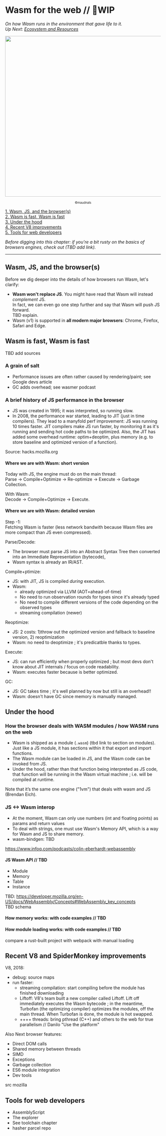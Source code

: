 # Wasm for the web // 🚧WIP    

_On how Wasm runs in the environment that gave life to it._    
_Up Next: [Ecosystem and Resources](https://github.com/maudnals/wasm-nano-handbook/blob/master/5-wasm-ecosystem-and-resources.md)_  


<p align="center">
<img width="520" src="https://raw.githubusercontent.com/maudnals/wasm-nano-handbook/master/img/web.jpg">   
  	<div align="center"><sub><sup>©maudnals</sup></sub></div> 
</p>  

[1. Wasm, JS, and the browser(s)](https://github.com/maudnals/wasm-nano-handbook/blob/master/4-wasm-web.md#wasm-js-and-the-browsers)   
[2. Wasm is fast, Wasm is fast](https://github.com/maudnals/wasm-nano-handbook/blob/master/4-wasm-web.md#wasm-is-fast-wasm-is-fast)  
[3. Under the hood](https://github.com/maudnals/wasm-nano-handbook/blob/master/4-wasm-web.md#under-the-hood)     
[4. Recent V8 improvements](https://github.com/maudnals/wasm-nano-handbook/blob/master/4-wasm-web.md#recent-v8-improvements)   
[5. Tools for web developers](https://github.com/maudnals/wasm-nano-handbook/blob/master/4-wasm-web.md#tools-for-web-developers)   


_Before digging into this chapter: if you're a bit rusty on the basics of browsers engines, check out (TBD add link)._ 

----

## Wasm, JS, and the browser(s)   

Before we dig deeper into the details of how browsers run Wasm, let's clarify:
* **Wasm won't replace JS**. You might have read that Wasm will instead _complement_ JS.    
In fact, we can even go one step further and say that Wasm will push JS forward.   
TBD explain.     
* Wasm (v1) is supported in **all modern major browsers**: Chrome, Firefox, Safari and Edge.

## Wasm is fast, Wasm is fast

TBD add sources

### A grain of salt 
* Performance issues are often rather caused by rendering/paint; see Google devs article  
* GC adds overhead; see wasmer podcast

### A brief history of JS performance in the browser

* JS was created in 1995; it was interpreted, so running slow. 
* In 2008, the performance war started, leading to JIT (just in time compilers). They lead to a manyfold perf improvement: JS was running 10 times faster. JIT compilers make JS run faster, by monitoring it as it's running and sending hot code paths to be optimized. Also, the JIT has added some overhead runtime: optim+deoptim, plus memory (e.g. to store baseline and optimized version of a function).    

Source: hacks.mozilla.org 

#### Where we are with Wasm: short version

Today with JS, the engine must do on the main thread:   
Parse → Compile+Optimize → Re-optimize → Execute → Garbage Collection.   

With Wasm:    
Decode → Compile+Optimize → Execute.   

#### Where we are with Wasm: detailed version  

Step -1:  
Fetching Wasm is faster (less network bandwith because Wasm files are more compact than JS even compressed).

Parse/Decode:   
* The browser must parse JS into an Abstract Syntax Tree then converted into an Immediate Representation (bytecode),  
* Wasm syntax is already an IR/AST.  

Compile+ptimize:  
* JS: with JIT, JS is compiled _during_ execution.  
* Wasm:
  * already optimized via LLVM (AOT=ahead-of-time) 
  * No need to run observation rounds for types since it's already typed
  * No need to compile different versions of the code depending on the observed types 
  * streaming compilation (newer)
  
Reoptimize: 
* JS: 2 costs: 1)throw out the optimized version and fallback to baseline version, 2) reoptimization
* Wasm: no need to deoptimize ; it's predicatble thanks to types.  

Execute:  
* JS: can run efficiently when properly optimized ; but most devs don't know about JIT internals / focus on code readability.
* Wasm: executes faster because is better optimized. 

GC: 
* JS: GC takes time ; it's well planned by now but still is an overhead!! 
* Wasm: doesn't have GC since memory is manually managed.  


## Under the hood 

### How the browser deals with WASM modules / how WASM runs on the web   

* Wasm is shipped as a module (`.wasm`) (tbd link to section on modules). Just like a JS module, it has sections within it that export and import functions.  
* The Wasm module can be loaded in JS, and the Wasm code can be invoked from JS. 
* Under the hood, rather than that function being interpreted as JS code, that function will be running in the Wasm virtual machine ; i.e. will be compiled at runtime.  

Note that it’s the same one engine ("1vm") that deals with wasm and JS (Brendan Eich).

### JS <-> Wasm interop    

* At the moment, Wasm can only use numbers (int and floating points) as params and return values  
* To deal with strings, one must use Wasm's Memory API, which is a way for Wasm and JS to share memory.
* wasm-bindgen: TBD

https://www.infoq.com/podcasts/colin-eberhardt-webassembly    

#### JS Wasm API // TBD 
* Module 
* Memory  
* Table  
* Instance   

TBD: https://developer.mozilla.org/en-US/docs/WebAssembly/Concepts#WebAssembly_key_concepts  
TBD schema   

#### How memory works: with code examples // TBD  

#### How module loading works: with code examples // TBD  
compare a rust-built project with webpack with manual loading





## Recent V8 and SpiderMonkey improvements    

V8, 2018:    
- debug: source maps  
- run faster:  
   - streaming compilation: start compiling before the module has finished downloading  
   - Liftoff: V8's team built a new compiler called Liftoff. Lift off immediately executes the Wasm bytecode ; in the meantime, Turbofan (the optimizing compiler) optimizes the modules, off the main thread. When Turbofan is done, the module is hot swapped. 
   - ++++ threads: bring pthread (C++) and others to the web for true parallelism // Danilo "Use the platform"

Also Next browser features:  

* Direct DOM calls 
* Shared memory between threads 
* SIMD 
* Exceptions
* Garbage collection  
* ES6 module integration 
* Dev tools  

src mozilla

## Tools for web developers   
* AssemblyScript 
* The explorer
* See toolchain chapter   
* hasher parcel repo

